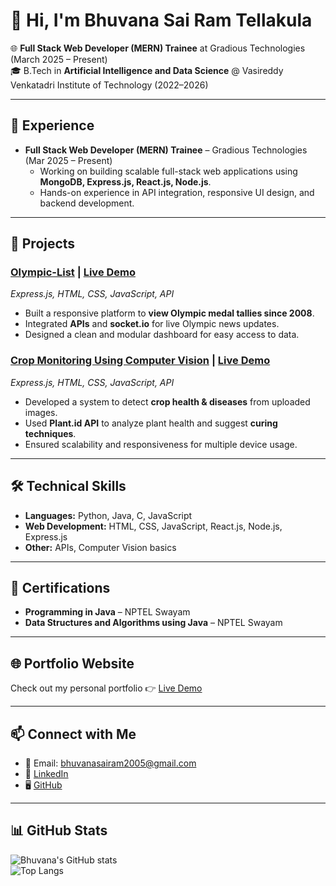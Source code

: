 
<!--
**Bhuvansairam05/Bhuvansairam05** is a ✨ _special_ ✨ repository because its `README.md` (this file) appears on your GitHub profile.

Here are some ideas to get you started:

- 🔭 I’m currently working on ...
- 🌱 I’m currently learning ...
- 👯 I’m looking to collaborate on ...
- 🤔 I’m looking for help with ...
- 💬 Ask me about ...
- 📫 How to reach me: ...
- 😄 Pronouns: ...
- ⚡ Fun fact: ...
-->
# 👋 Hi, I'm Bhuvana Sai Ram Tellakula  

🌐 **Full Stack Web Developer (MERN) Trainee** at Gradious Technologies (March 2025 – Present)  
🎓 B.Tech in **Artificial Intelligence and Data Science** @ Vasireddy Venkatadri Institute of Technology (2022–2026)  

---

## 💼 Experience
- **Full Stack Web Developer (MERN) Trainee** – Gradious Technologies (Mar 2025 – Present)  
  - Working on building scalable full-stack web applications using **MongoDB, Express.js, React.js, Node.js**.  
  - Hands-on experience in API integration, responsive UI design, and backend development.  

---

## 🚀 Projects

### [Olympic-List](https://github.com/Bhuvansairam05/Olympics-List) | [Live Demo](https://olympics-backend-pjmj.onrender.com/)  
*Express.js, HTML, CSS, JavaScript, API*  
- Built a responsive platform to **view Olympic medal tallies since 2008**.  
- Integrated **APIs** and **socket.io** for live Olympic news updates.  
- Designed a clean and modular dashboard for easy access to data.  

### [Crop Monitoring Using Computer Vision](https://github.com/Bhuvansairam05/Crop-Monitoring-Using-Computer-Vision) | [Live Demo](https://crop-monitoring-using-computer-vision.onrender.com/)  
*Express.js, HTML, CSS, JavaScript, API*  
- Developed a system to detect **crop health & diseases** from uploaded images.  
- Used **Plant.id API** to analyze plant health and suggest **curing techniques**.  
- Ensured scalability and responsiveness for multiple device usage.  

---

## 🛠 Technical Skills
- **Languages:** Python, Java, C, JavaScript  
- **Web Development:** HTML, CSS, JavaScript, React.js, Node.js, Express.js  
- **Other:** APIs, Computer Vision basics  

---

## 📜 Certifications
- **Programming in Java** – NPTEL Swayam  
- **Data Structures and Algorithms using Java** – NPTEL Swayam  

---

## 🌐 Portfolio Website
Check out my personal portfolio 👉 [Live Demo](https://portfolio-zeta-beryl-50xtyuylqz.vercel.app/)  

---

## 📫 Connect with Me
- 📧 Email: bhuvanasairam2005@gmail.com  
- 💼 [LinkedIn](https://www.linkedin.com/in/bhuvan0405)  
- 🖥 [GitHub](https://github.com/Bhuvansairam05)  

---

## 📊 GitHub Stats
![Bhuvana's GitHub stats](https://github-readme-stats.vercel.app/api?username=Bhuvansairam05&show_icons=true&theme=radical)  
![Top Langs](https://github-readme-stats.vercel.app/api/top-langs/?username=Bhuvansairam05&layout=compact&theme=radical)  
